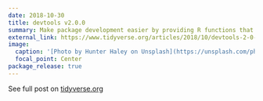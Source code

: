 ```yaml
---
date: 2018-10-30
title: devtools v2.0.0
summary: Make package development easier by providing R functions that simplify and expedite common tasks.
external_link: https://www.tidyverse.org/articles/2018/10/devtools-2-0-0/
image:
  caption: '[Photo by Hunter Haley on Unsplash](https://unsplash.com/photos/wEJK4q_YlNQ)'
  focal_point: Center
package_release: true
---
```


See full post on [tidyverse.org](https://www.tidyverse.org/articles/2018/10/devtools-2-0-0/)
